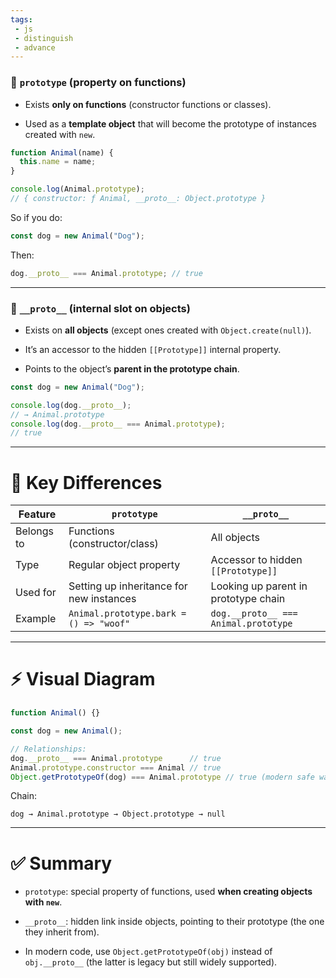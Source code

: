 ```yaml
---
tags: 
 - js
 - distinguish
 - advance
---
```


### 🔹 `prototype` (property on functions)

- Exists **only on functions** (constructor functions or classes).
    
- Used as a **template object** that will become the prototype of instances created with `new`.
    

```js
function Animal(name) {
  this.name = name;
}

console.log(Animal.prototype); 
// { constructor: ƒ Animal, __proto__: Object.prototype }
```

So if you do:

```js
const dog = new Animal("Dog");
```

Then:

```js
dog.__proto__ === Animal.prototype; // true
```

---

### 🔹 `__proto__` (internal slot on objects)

- Exists on **all objects** (except ones created with `Object.create(null)`).
    
- It’s an accessor to the hidden `[[Prototype]]` internal property.
    
- Points to the object’s **parent in the prototype chain**.
    

```js
const dog = new Animal("Dog");

console.log(dog.__proto__);       
// → Animal.prototype
console.log(dog.__proto__ === Animal.prototype); 
// true
```

---

# 🧭 Key Differences

|Feature|`prototype`|`__proto__`|
|---|---|---|
|Belongs to|Functions (constructor/class)|All objects|
|Type|Regular object property|Accessor to hidden `[[Prototype]]`|
|Used for|Setting up inheritance for new instances|Looking up parent in prototype chain|
|Example|`Animal.prototype.bark = () => "woof"`|`dog.__proto__ === Animal.prototype`|

---

# ⚡ Visual Diagram

```js
function Animal() {}

const dog = new Animal();

// Relationships:
dog.__proto__ === Animal.prototype      // true
Animal.prototype.constructor === Animal // true
Object.getPrototypeOf(dog) === Animal.prototype // true (modern safe way)
```

Chain:

```
dog → Animal.prototype → Object.prototype → null
```

---

# ✅ Summary

- `prototype`: special property of functions, used **when creating objects with `new`**.
    
- `__proto__`: hidden link inside objects, pointing to their prototype (the one they inherit from).
    
- In modern code, use `Object.getPrototypeOf(obj)` instead of `obj.__proto__` (the latter is legacy but still widely supported).
    
